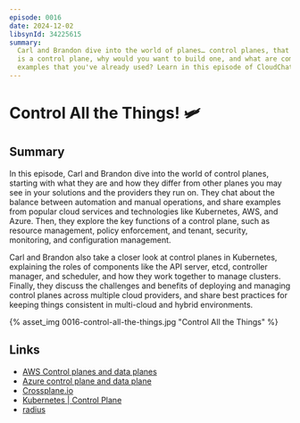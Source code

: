```yaml
---
episode: 0016
date: 2024-12-02
libsynId: 34225615
summary:
  Carl and Brandon dive into the world of planes… control planes, that is! What
  is a control plane, why would you want to build one, and what are common
  examples that you've already used? Learn in this episode of CloudChat!
---
```


# Control All the Things! 🛩️

## Summary

In this episode, Carl and Brandon dive into the world of control planes,
starting with what they are and how they differ from other planes you may see in
your solutions and the providers they run on. They chat about the balance
between automation and manual operations, and share examples from popular cloud
services and technologies like Kubernetes, AWS, and Azure. Then, they explore
the key functions of a control plane, such as resource management, policy
enforcement, and tenant, security, monitoring, and configuration management.

Carl and Brandon also take a closer look at control planes in Kubernetes,
explaining the roles of components like the API server, etcd, controller
manager, and scheduler, and how they work together to manage clusters. Finally,
they discuss the challenges and benefits of deploying and managing control
planes across multiple cloud providers, and share best practices for keeping
things consistent in multi-cloud and hybrid environments.

{% asset_img 0016-control-all-the-things.jpg "Control All the Things" %}

## Links

- [AWS Control planes and data planes](https://docs.aws.amazon.com/whitepapers/latest/aws-fault-isolation-boundaries/control-planes-and-data-planes.html)
- [Azure control plane and data plane](https://learn.microsoft.com/azure/azure-resource-manager/management/control-plane-and-data-plane)
- [Crossplane.io](https://www.crossplane.io)
- [Kubernetes | Control Plane](https://kubernetes.io/docs/concepts/overview/components/#control-plane-components)
- [radius](https://radapp.io)
